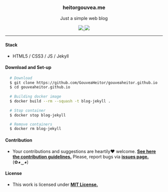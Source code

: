 
<p align="center">
  <h3 align="center">heitorgouvea.me</h3>
  <p align="center">Just a simple web blog</p>

  <p align="center">
    <a href="https://github.com/GouveaHeitor/gouveaheitor.github.io/blob/master/LICENSE.md">
      <img src="https://img.shields.io/badge/license-MIT-blue.svg">
    </a>
    <a href="https://github.com/GouveaHeitor/gouveaheitor.github.io/releases">
      <img src="https://img.shields.io/badge/version-1.0-blue.svg">
    </a>
  </p>
</p>

---

#### Stack

- HTML5 / CSS3 / JS / Jekyll


#### Download and Set-up

```bash
  # Download
  $ git clone https://github.com/GouveaHeitor/gouveaheitor.github.io
  $ cd gouveaheitor.github.io
    
  # Building docker image
  $ docker build --rm --squash -t blog-jekyll .
  
  # Stop container
  $ docker stop blog-jekyll

  # Remove containers
  $ docker rm blog-jekyll
```

#### Contribution

- Your contributions and suggestions are heartily♥ welcome. [**See here the contribution guidelines.**](/.github/CONTRIBUTING.md) Please, report bugs via [**issues page.**](https://github.com/GouveaHeitor/gouveaheitor.github.io/issues)(✿◕‿◕) 

#### License

- This work is licensed under [**MIT License.**](https://github.com/GouveaHeitor/gouveaheitor.github.io/blob/master/LICENSE.md)

